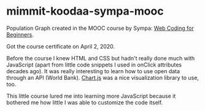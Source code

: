 # mimmit-koodaa-sympa-mooc
Population Graph created in the MOOC course by Sympa: [Web Coding for Beginners](https://sympaoy.github.io/webcodingforbeginners/).

Got the course certificate on April 2, 2020.

Before the course I knew HTML and CSS but hadn't really done much with JavaScript (apart from little code snippets I used in onClick attributes decades ago). It was really interesting to learn how to use open data through an API (World Bank). [Chart.js](https://www.chartjs.org/) was a nice visualization library to use, too.

This little course lured me into learning more JavaScript because it bothered me how little I was able to customize the code itself.
